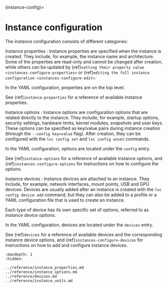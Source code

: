 (instance-config)=
# Instance configuration

The instance configuration consists of different categories:

Instance properties
: Instance properties are specified when the instance is created.
  They include, for example, the instance name and architecture.
  Some of the properties are read-only and cannot be changed after creation, while others can be updated by {ref}`setting their property value <instances-configure-properties>` or {ref}`editing the full instance configuration <instances-configure-edit>`.

  In the YAML configuration, properties are on the top level.

  See {ref}`instance-properties` for a reference of available instance properties.

Instance options
: Instance options are configuration options that are related directly to the instance.
  They include, for example, startup options, security settings, hardware limits, kernel modules, snapshots and user keys.
  These options can be specified as key/value pairs during instance creation (through the `--config key=value` flag).
  After creation, they can be configured with the `lxc config set` and `lxc config unset` commands.

  In the YAML configuration, options are located under the `config` entry.

  See {ref}`instance-options` for a reference of available instance options, and {ref}`instances-configure-options` for instructions on how to configure the options.

Instance devices
: Instance devices are attached to an instance.
  They include, for example, network interfaces, mount points, USB and GPU devices.
  Devices are usually added after an instance is created with the `lxc config device add` command, but they can also be added to a profile or a YAML configuration file that is used to create an instance.

  Each type of device has its own specific set of options, referred to as *instance device options*.

  In the YAML configuration, devices are located under the `devices` entry.

  See {ref}`devices` for a reference of available devices and the corresponding instance device options, and {ref}`instances-configure-devices` for instructions on how to add and configure instance devices.

```{toctree}
:maxdepth: 1
:hidden:

../reference/instance_properties.md
../reference/instance_options.md
../reference/devices.md
../reference/instance_units.md
```
